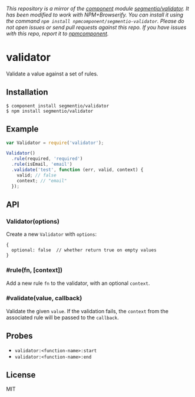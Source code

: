 *This repository is a mirror of the [component](http://component.io) module [segmentio/validator](http://github.com/segmentio/validator). It has been modified to work with NPM+Browserify. You can install it using the command `npm install npmcomponent/segmentio-validator`. Please do not open issues or send pull requests against this repo. If you have issues with this repo, report it to [npmcomponent](https://github.com/airportyh/npmcomponent).*

# validator

  Validate a value against a set of rules.

## Installation

    $ component install segmentio/validator
    $ npm install segmentio/validator

## Example

```js
var Validator = require('validator');

Validator()
  .rule(required, 'required')
  .rule(isEmail, 'email')
  .validate('test', function (err, valid, context) {
    valid; // false
    context; // "email"
  });
```

## API

### Validator(options)

  Create a new `Validator` with `options`:

    {
      optional: false  // whether return true on empty values
    }

### #rule(fn, [context])

  Add a new rule `fn` to the validator, with an optional `context`.

### #validate(value, callback)

  Validate the given `value`. If the validation fails, the `context` from the associated rule will be passed to the `callback`.

## Probes

  - `validator:<function-name>:start`
  - `validator:<function-name>:end`

## License

  MIT
